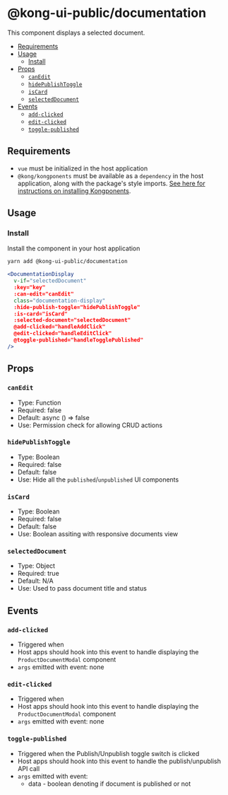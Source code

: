 # @kong-ui-public/documentation

This component displays a selected document.

- [Requirements](#requirements)
- [Usage](#usage)
  - [Install](#install)
- [Props](#props)
  - [`canEdit`](#canedit)
  - [`hidePublishToggle`](#hidepublishtoggle)
  - [`isCard`](#iscard)
  - [`selectedDocument`](#selecteddocument)
- [Events](#events)
  - [`add-clicked`](#add-clicked)
  - [`edit-clicked`](#edit-clicked)
  - [`toggle-published`](#toggle-published)

## Requirements

- `vue` must be initialized in the host application
- `@kong/kongponents` must be available as a `dependency` in the host application, along with the package's style imports. [See here for instructions on installing Kongponents](https://kongponents.konghq.com/#globally-install-all-kongponents).

## Usage

### Install

Install the component in your host application

```sh
yarn add @kong-ui-public/documentation
```

```jsx
<DocumentationDisplay
  v-if="selectedDocument"
  :key="key"
  :can-edit="canEdit"
  class="documentation-display"
  :hide-publish-toggle="hidePublishToggle"
  :is-card="isCard"
  :selected-document="selectedDocument"
  @add-clicked="handleAddClick"
  @edit-clicked="handleEditClick"
  @toggle-published="handleTogglePublished"
/>
```

## Props

### `canEdit`

- Type: Function
- Required: false
- Default: async () => false
- Use: Permission check for allowing CRUD actions

### `hidePublishToggle`

- Type: Boolean
- Required: false
- Default: false
- Use: Hide all the `published`/`unpublished` UI components

### `isCard`

- Type: Boolean
- Required: false
- Default: false
- Use: Boolean assiting with responsive documents view

### `selectedDocument`

- Type: Object
- Required: true
- Default: N/A
- Use: Used to pass document title and status

## Events

### `add-clicked`

- Triggered when
- Host apps should hook into this event to handle displaying the `ProductDocumentModal` component
- `args` emitted with event: none

### `edit-clicked`

- Triggered when
- Host apps should hook into this event to handle displaying the `ProductDocumentModal` component
- `args` emitted with event: none

### `toggle-published`

- Triggered when the Publish/Unpublish toggle switch is clicked
- Host apps should hook into this event to handle the publish/unpublish API call
- `args` emitted with event:
  - data - boolean denoting if document is published or not
